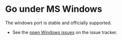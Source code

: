 # Go under MS Windows

The windows port is stable and officially supported.

  * See the [open Windows issues](http://code.google.com/p/go/issues/list?q=label:os-windows) on the issue tracker.